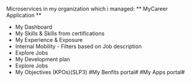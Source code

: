 Microservices in my organization which i managed:
** MyCareer Application **
  - My Dashboard
  - My Skills & Skills from certifications
  - My Experience & Exposure
  - Internal Mobility - Filters based on Job description
  - Explore Jobs
  - My Development plan
  - Explore Jobs
  - My Objectives (KPOs)(SLP3) 
#My Benfits portal#
#My Apps portal#

